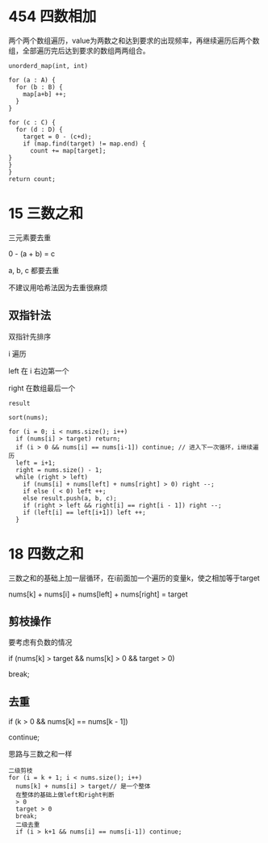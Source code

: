 # 454 四数相加

两个两个数组遍历，value为两数之和达到要求的出现频率，再继续遍历后两个数组，全部遍历完后达到要求的数组两两组合。

```
unorderd_map(int, int)

for (a : A) {
  for (b : B) {
    map[a+b] ++;
  }
}

for (c : C) {
  for (d : D) {
    target = 0 - (c+d);
    if (map.find(target) != map.end) {
      count += map[target];
}
}
}
return count;
```
# 15 三数之和
三元素要去重

0 - (a + b) = c

a, b, c 都要去重

不建议用哈希法因为去重很麻烦

## 双指针法
双指针先排序

i 遍历

left 在 i 右边第一个

right 在数组最后一个

```
result

sort(nums);

for (i = 0; i < nums.size(); i++)
  if (nums[i] > target) return;
  if (i > 0 && nums[i] == nums[i-1]) continue; // 进入下一次循环，i继续遍历
  left = i+1;
  right = nums.size() - 1;
  while (right > left)
    if (nums[i] + nums[left] + nums[right] > 0) right --;
    if else ( < 0) left ++;
    else result.push(a, b, c);
    if (right > left && right[i] == right[i - 1]) right --;
    if (left[i] == left[i+1]) left ++;
  }
```

# 18 四数之和
三数之和的基础上加一层循环，在i前面加一个遍历的变量k，使之相加等于target

nums[k] + nums[i] + nums[left] + nums[right] = target

## 剪枝操作
要考虑有负数的情况

if (nums[k] > target && nums[k] > 0 && target > 0)

  break;

## 去重

if (k > 0 && nums[k] == nums[k - 1])
  
  continue;

思路与三数之和一样

```
二级剪枝
for (i = k + 1; i < nums.size(); i++)
  nums[k] + nums[i] > target// 是一个整体
  在整体的基础上做left和right判断
  > 0
  target > 0
  break;
  二级去重
  if (i > k+1 && nums[i] == nums[i-1]) continue;
```
